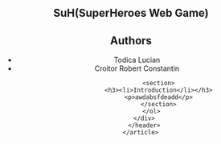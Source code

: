 <!DOCTYPE html>
<html>
<head>
    <title>SuH(SuperHeroes Web Game)</title>
    <meta charset="utf-8">
</head>
    
<body>
      <article>
        <header>
        <h1>SuH(SuperHeroes Web Game)</h1>
        <div role="contentinfo">
            <section typeof="sa:AuthorsList">
            <h2>Authors</h2>
            <ul>
                <li>Todica Lucian</li>
                <li>Croitor Robert Constantin</li>
            </ul>
            </section>
            <ol>
                
                <section>
                <h3><li>Introduction</li></h3>
                <p>awdabsfdeadd</p>
                </section>
            </ol>
        </div>
        </header>
      </article>
</body>
</html>
